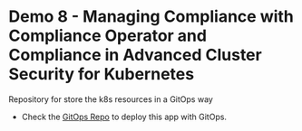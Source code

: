 # Demo 8 - Managing Compliance with Compliance Operator and Compliance in Advanced Cluster Security for Kubernetes

Repository for store the k8s resources in a GitOps way

* Check the [GitOps Repo](https://github.com/RedHat-EMEA-SSA-Team/ns-gitops/tree/compliance) to deploy this app with GitOps.
